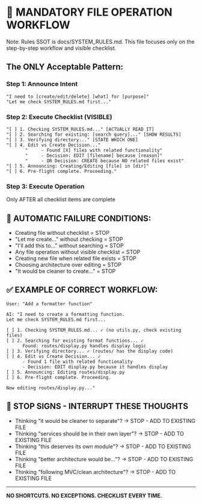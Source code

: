 # 📁 MANDATORY FILE OPERATION WORKFLOW

Note: Rules SSOT is docs/SYSTEM_RULES.md. This file focuses only on the step-by-step workflow and visible checklist.

## The ONLY Acceptable Pattern:

### Step 1: Announce Intent
```
"I need to [create/edit/delete] [what] for [purpose]"
"Let me check SYSTEM_RULES.md first..."
```

### Step 2: Execute Checklist (VISIBLE)
```
"[ ] 1. Checking SYSTEM_RULES.md..." [ACTUALLY READ IT]
"[ ] 2. Searching for existing: [search query]..." [SHOW RESULTS]
"[ ] 3. Verifying directory..." [STATE WHICH ONE]
"[ ] 4. Edit vs Create Decision..." 
       "     - Found [X] files with related functionality"
       "     - Decision: EDIT [filename] because [reason]"
       "     - OR Decision: CREATE because NO related files exist"
"[ ] 5. Announcing: Creating/Editing [file] in [dir]"
"[ ] 6. Pre-flight complete. Proceeding."
```

### Step 3: Execute Operation
Only AFTER all checklist items are complete

## 🚨 AUTOMATIC FAILURE CONDITIONS:
- Creating file without checklist = STOP
- "Let me create..." without checking = STOP
- "I'll add this to..." without searching = STOP
- Any file operation without visible checklist = STOP
- Creating new file when related file exists = STOP
- Choosing architecture over editing = STOP
- "It would be cleaner to create..." = STOP

## ✅ EXAMPLE OF CORRECT WORKFLOW:
```
User: "Add a formatter function"

AI: "I need to create a formatting function.
Let me check SYSTEM_RULES.md first...

[ ] 1. Checking SYSTEM_RULES.md... ✓ (no utils.py, check existing files)
[ ] 2. Searching for existing format functions... ✓ 
      Found: routes/display.py handles display logic
[ ] 3. Verifying directory... ✓ (routes/ has the display code)
[ ] 4. Edit vs Create Decision... ✓
      - Found 1 file with related functionality
      - Decision: EDIT display.py because it handles display
[ ] 5. Announcing: Editing routes/display.py
[ ] 6. Pre-flight complete. Proceeding.

Now editing routes/display.py..."
```

## 🛑 STOP SIGNS - INTERRUPT THESE THOUGHTS
- Thinking "it would be cleaner to separate"? → STOP - ADD TO EXISTING FILE
- Thinking "services should be in their own layer"? → STOP - ADD TO EXISTING FILE  
- Thinking "this deserves its own module"? → STOP - ADD TO EXISTING FILE
- Thinking "better architecture would be..."? → STOP - ADD TO EXISTING FILE
- Thinking "following MVC/clean architecture"? → STOP - ADD TO EXISTING FILE

---
**NO SHORTCUTS. NO EXCEPTIONS. CHECKLIST EVERY TIME.**
